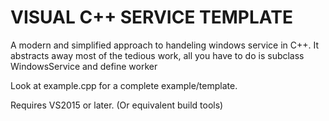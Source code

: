 VISUAL C++ SERVICE TEMPLATE
===========================
A modern and simplified approach to handeling windows service in C++.
It abstracts away most of the tedious work, all you have to do is subclass WindowsService and define worker

Look at example.cpp for a complete example/template.

Requires VS2015 or later. (Or equivalent build tools)
